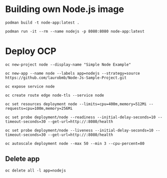 # Building own Node.js image
	podman build -t node-app:latest .
	
	podman run -it --rm --name nodejs -p 8080:8080 node-app:latest

# Deploy OCP
	oc new-project node --display-name "Simple Node Example"	
	
	oc new-app --name node --labels app=nodejs --strategy=source https://github.com/laurobmb/Node-Js-Sample-Project.git
	
	oc expose service node
	
	oc create route edge node-tls --service node

    oc set resources deployment node --limits=cpu=400m,memory=512Mi --requests=cpu=100m,memory=256Mi
    
	oc set probe deployment/node --readiness --initial-delay-seconds=10 --timeout-seconds=30 --get-url=http://:8080/health
    
	oc set probe deployment/node --liveness --initial-delay-seconds=10 --timeout-seconds=30 --get-url=http://:8080/health
    
	oc autoscale deployment node --max 50 --min 3 --cpu-percent=80

## Delete app 
	oc delete all -l app=nodejs